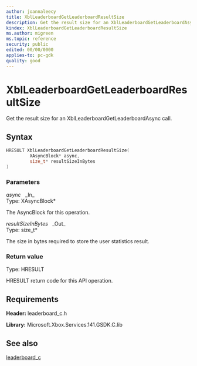 ```yaml
---
author: joannaleecy
title: XblLeaderboardGetLeaderboardResultSize
description: Get the result size for an XblLeaderboardGetLeaderboardAsync call.
kindex: XblLeaderboardGetLeaderboardResultSize
ms.author: migreen
ms.topic: reference
security: public
edited: 00/00/0000
applies-to: pc-gdk
quality: good
---
```


# XblLeaderboardGetLeaderboardResultSize  

Get the result size for an XblLeaderboardGetLeaderboardAsync call.  

## Syntax  
  
```cpp
HRESULT XblLeaderboardGetLeaderboardResultSize(  
         XAsyncBlock* async,  
         size_t* resultSizeInBytes  
)  
```  
  
### Parameters  
  
*async* &nbsp;&nbsp;\_In\_  
Type: XAsyncBlock*  
  
The AsyncBlock for this operation.  
  
*resultSizeInBytes* &nbsp;&nbsp;\_Out\_  
Type: size_t*  
  
The size in bytes required to store the user statistics result.  
  
  
### Return value  
Type: HRESULT
  
HRESULT return code for this API operation.
  
## Requirements  
  
**Header:** leaderboard_c.h
  
**Library:** Microsoft.Xbox.Services.141.GSDK.C.lib
  
## See also  
[leaderboard_c](../leaderboard_c_members.md)  
  
  